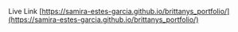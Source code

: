 Live Link [https://samira-estes-garcia.github.io/brittanys_portfolio/](https://samira-estes-garcia.github.io/brittanys_portfolio/)
